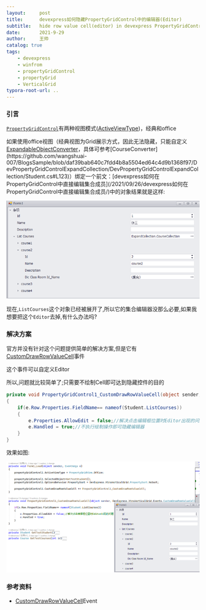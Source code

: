 ```yaml
---
layout:     post
title:      devexpress如何隐藏PropertyGridControl中的编辑器(Editor)
subtitle:   hide row value cell(editor) in devexpress PropertyGridControl(VerticalGrid)
date:       2021-9-29
author:     王帅
catalog: true
tags:
    - devexpress
    - winfrom
    - propertyGridControl
    - propertyGrid
    - VerticalGrid
typora-root-url: ..
---
```


### 引言

[`PropertyGridControl`](https://docs.devexpress.com/WindowsForms/119885/controls-and-libraries/property-grid)有两种视图模式([ActiveViewType](https://docs.devexpress.com/WindowsForms/DevExpress.XtraVerticalGrid.PropertyGridControl.ActiveViewType))，经典和office

如果使用office视图（经典视图为Grid展示方式，因此无法隐藏，只能自定义[ExpandableObjectConverter](https://docs.microsoft.com/en-us/dotnet/api/system.componentmodel.expandableobjectconverter?view=netframework-4.7.2&f1url=%3FappId%3DDev16IDEF1%26l%3DEN-US%26k%3Dk(System.ComponentModel.ExpandableObjectConverter);k(TargetFrameworkMoniker-.NETFramework,Version%253Dv4.7.2);k(DevLang-csharp)%26rd%3Dtrue)，具体可参考[CourseConverter](https://github.com/wangshuai-007/BlogsSample/blob/daf39bab640c7fdd4b8a5504ed64c4d9b1368f97/DevPropertyGridControlExpandCollection/DevPropertyGridControlExpandCollection/Student.cs#L123)）绑定一个前文：[devexpress如何在PropertyGridControl中直接编辑集合成员](/2021/09/26/devexpress如何在PropertyGridControl中直接编辑集合成员/)中的对象结果就是这样:

![office view](/img/dev_PropertyGridControl_customCollectionExpand_officeView.png)

现在,`ListCourses`这个对象已经被展开了,所以它的集合编辑器没那么必要,如果我想要把这个`Editor`去掉,有什么办法吗?

### 解决方案

官方并没有针对这个问题提供简单的解决方案,但是它有[CustomDrawRowValueCell](https://docs.devexpress.com/WindowsForms/DevExpress.XtraVerticalGrid.VGridControlBase.CustomDrawRowValueCell)事件

这个事件可以自定义Editor

所以,问题就比较简单了;只需要不绘制Cell即可达到隐藏控件的目的

```c#
private void PropertyGridControl1_CustomDrawRowValueCell(object sender, DevExpress.XtraVerticalGrid.Events.CustomDrawRowValueCellEventArgs e)
{
    if(e.Row.Properties.FieldName== nameof(Student.ListCourses))
    {
        e.Properties.AllowEdit = false;//解决点击编辑框位置时Editor出现的问题
        e.Handled = true;//不执行绘制操作即可隐藏编辑器
    }
}
```

效果如图:

![hide collection editor](/img/dev_PropertyGridControl_hideCollection_officeView.png)

### 参考资料

* [CustomDrawRowValueCell](https://docs.devexpress.com/WindowsForms/DevExpress.XtraVerticalGrid.VGridControlBase.CustomDrawRowValueCell)Event


